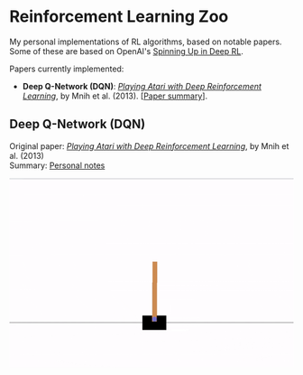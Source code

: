 # Reinforcement Learning Zoo
My personal implementations of RL algorithms, based on notable papers. Some of these are based on OpenAI's [Spinning Up in Deep RL](https://spinningup.openai.com/en/latest/spinningup/keypapers.html).

Papers currently implemented: 
- **Deep Q-Network (DQN)**: *[Playing Atari with Deep Reinforcement Learning](https://www.cs.toronto.edu/~vmnih/docs/dqn.pdf)*, by Mnih et al. (2013). [[Paper summary](https://ansonwhho.github.io/personal-notes/2021/12/20/aip4-dqn.html)].

## Deep Q-Network (DQN)
Original paper: *[Playing Atari with Deep Reinforcement Learning](https://www.cs.toronto.edu/~vmnih/docs/dqn.pdf)*, by Mnih et al. (2013)   
Summary: [Personal notes](https://ansonwhho.github.io/personal-notes/2021/12/20/aip4-dqn.html)  

![cartpole-gif](./media/cartpole.gif)